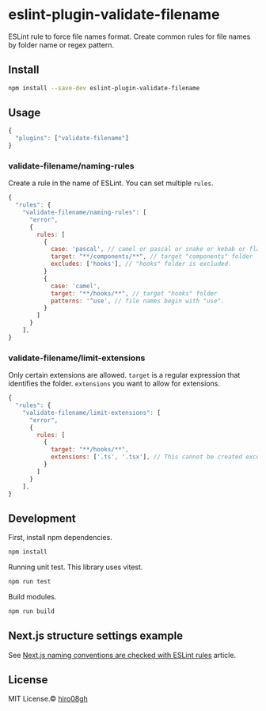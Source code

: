 # eslint-plugin-validate-filename

ESLint rule to force file names format. Create common rules for file names by folder name or regex pattern.

## Install

```sh
npm install --save-dev eslint-plugin-validate-filename
```

## Usage

```javascript
{
  "plugins": ["validate-filename"]
}
```

### validate-filename/naming-rules

Create a rule in the name of ESLint. You can set multiple `rules`.

```javascript
{
  "rules": {
    "validate-filename/naming-rules": [
      "error",
      {
        rules: [
          {
            case: 'pascal', // camel or pascal or snake or kebab or flat
            target: "**/components/**", // target "components" folder
            excludes: ['hooks'], // "hooks" folder is excluded.
          }
          {
            case: 'camel',
            target: "**/hooks/**", // target "hooks" folder
            patterns: '^use', // file names begin with "use".
          }
        ] 
      }
    ],
}
```

### validate-filename/limit-extensions

Only certain extensions are allowed. `target` is a regular expression that identifies the folder. `extensions` you want to allow for extensions.

```javascript
{
  "rules": {
    "validate-filename/limit-extensions": [
      "error",
      {
        rules: [
          {
            target: "**/hooks/**",
            extensions: ['.ts', '.tsx'], // This cannot be created except for .ts or .tsx under the hooks folder.
          }
        ]
      }
    ],
}
```

## Development

First, install npm dependencies.

```bash
npm install
```

Running unit test. This library uses vitest.

```bash
npm run test
```

Build modules.

```bash
npm run build
```


## Next.js structure settings example

See [Next.js naming conventions are checked with ESLint rules](https://medium.com/@hiro08gh/next-js-naming-conventions-are-checked-with-eslint-rules-946371d67882)
 article.

## License

MIT License.© [hiro08gh](https://github.com/hiro08gh)
